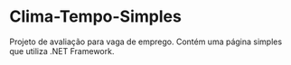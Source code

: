 # Clima-Tempo-Simples
Projeto de avaliação para vaga de emprego. Contém uma página simples que utiliza .NET Framework.
